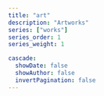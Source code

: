 ```yaml
---
title: "art"
description: "Artworks"
series: ["works"]
series_order: 1
series_weight: 1

cascade:
  showDate: false
  showAuthor: false
  invertPagination: false
---
```

